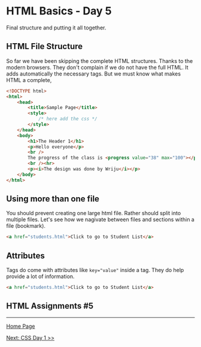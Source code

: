 # HTML Basics - Day 5

Final structure and putting it all together.

## HTML File Structure

So far we have been skipping the complete HTML structures. Thanks to the modern browsers. They don't complain if we do not have the full HTML. It adds automatically the necessary tags. But we must know what makes HTML a complete,

```html
<!DOCTYPE html>
<html>    
    <head>
        <title>Sample Page</title>
        <style>
            /* here add the css */
        </style>
    </head>
    <body>
        <h1>The Header 1</h1>
        <p>Hello everyone</p>
        <br />
        The progress of the class is <progress value="38" max="100"></progress> 
        <br /><hr>
        <p><i>The design was done by Wriju</i></p>
    </body>
</html>
```

## Using more than one file

You should prevent creating one large html file. Rather should split into multiple files. Let's see how we nagivate between files and sections within a file (bookmark).

```html
<a href="students.html">Click to go to Student List</a>
```

## Attributes

Tags do come with attributes like `key="value"` inside a tag. They do help provide a lot of information.

```html
<a href="students.html">Click to go to Student List</a>
```

## HTML Assignments #5


---

[Home Page](../README.md)

[Next: CSS Day 1 >>](../css/01-css-day-01.md)

